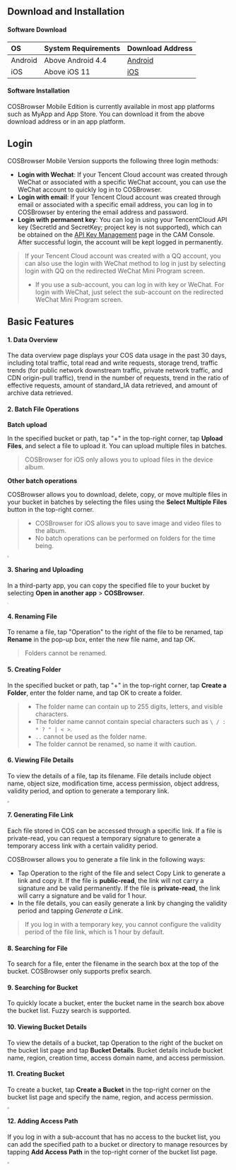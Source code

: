 ## Download and Installation

#### Software Download

| OS | System Requirements | Download Address |
| :--------- | :-------------- | :----------------------------------------------------------- |
| Android | Above Android 4.4 | [Android](https://sj.qq.com/myapp/detail.htm?apkName=com.qcloud.cos.client) |
| iOS | Above iOS 11 | [iOS](https://apps.apple.com/cn/app/id1469323992) |

#### Software Installation

COSBrowser Mobile Edition is currently available in most app platforms such as MyApp and App Store. You can download it from the above download address or in an app platform.

<span id="dulu"></span>

## Login

COSBrowser Mobile Version supports the following three login methods:

- **Login with Wechat**: If your Tencent Cloud account was created through WeChat or associated with a specific WeChat account, you can use the WeChat account to quickly log in to COSBrowser.
- **Login with email**: If your Tencent Cloud account was created through email or associated with a specific email address, you can log in to COSBrowser by entering the email address and password.
- **Login with permanent key**: You can log in using your TencentCloud API key (SecretId and SecretKey; project key is not supported), which can be obtained on the [API Key Management](https://console.cloud.tencent.com/cam/capi) page in the CAM Console. After successful login, the account will be kept logged in permanently.

> 
>
> If your Tencent Cloud account was created with a QQ account, you can also use the login with WeChat method to log in just by selecting login with QQ on the redirected WeChat Mini Program screen.
> - If you use a sub-account, you can log in with key or WeChat. For login with WeChat, just select the sub-account on the redirected WeChat Mini Program screen.



## Basic Features

<span id="dateview"></span>

#### 1. Data Overview

The data overview page displays your COS data usage in the past 30 days, including total traffic, total read and write requests, storage trend, traffic trends (for public network downstream traffic, private network traffic, and CDN origin-pull traffic), trend in the number of requests, trend in the ratio of effective requests, amount of standard_IA data retrieved, and amount of archive data retrieved.


<span id="filebatch"></span>

#### 2. Batch File Operations

**Batch upload**

In the specified bucket or path, tap "+" in the top-right corner, tap **Upload Files**, and select a file to upload it. You can upload multiple files in batches.

> COSBrowser for iOS only allows you to upload files in the device album.

**Other batch operations**

COSBrowser allows you to download, delete, copy, or move multiple files in your bucket in batches by selecting the files using the **Select Multiple Files** button in the top-right corner.

> 
>
> - COSBrowser for iOS allows you to save image and video files to the album.
> - No batch operations can be performed on folders for the time being.

<img src="https://main.qcloudimg.com/raw/2e34d07f54ea471b7e13c126377786ae.jpg" style="zoom:20%;" />

<span id="shareupload"></span>

#### 3. Sharing and Uploading

In a third-party app, you can copy the specified file to your bucket by selecting **Open in another app** > **COSBrowser**.

<img src="https://main.qcloudimg.com/raw/16d6d0ba49e1106da36afd17541a700a.jpg" style="zoom:15%;" />



<span id="rename"></span>

#### 4. Renaming File

To rename a file, tap "Operation" to the right of the file to be renamed, tap **Rename** in the pop-up box, enter the new file name, and tap OK.

> Folders cannot be renamed.

<span id="newfolder"></span>

#### 5. Creating Folder

In the specified bucket or path, tap "+" in the top-right corner, tap **Create a Folder**, enter the folder name, and tap OK to create a folder.

> 
> - The folder name can contain up to 255 digits, letters, and visible characters.
> - The folder name cannot contain special characters such as `\ / : * ? " | < >`.
> - `..` cannot be used as the folder name.
> - The folder cannot be renamed, so name it with caution.

<span id="view"></span>

#### 6. Viewing File Details

To view the details of a file, tap its filename. File details include object name, object size, modification time, access permission, object address, validity period, and option to generate a temporary link.

<img src="https://main.qcloudimg.com/raw/17ca4367f587dc9d37a606767fe8c5f9.jpg" style="zoom:25%;" />

<span id="generatelinks"></span>

#### 7. Generating File Link

Each file stored in COS can be accessed through a specific link. If a file is private-read, you can request a temporary signature to generate a temporary access link with a certain validity period.

COSBrowser allows you to generate a file link in the following ways:

- Tap Operation to the right of the file and select Copy Link to generate a link and copy it. If the file is **public-read**, the link will not carry a signature and be valid permanently. If the file is **private-read**, the link will carry a signature and be valid for 1 hour.
- In the file details, you can easily generate a link by changing the validity period and tapping *Generate a Link*.

> If you log in with a temporary key, you cannot configure the validity period of the file link, which is 1 hour by default.

<span id="searchfile"></span>

#### 8. Searching for File

To search for a file, enter the filename in the search box at the top of the bucket. COSBrowser only supports prefix search.

<span id="searchbuckete"></span>

#### 9. Searching for Bucket

To quickly locate a bucket, enter the bucket name in the search box above the bucket list. Fuzzy search is supported.

<span id="viewbucket"></span>

#### 10. Viewing Bucket Details

To view the details of a bucket, tap Operation to the right of the bucket on the bucket list page and tap **Bucket Details**. Bucket details include bucket name, region, creation time, access domain name, and access permission.

<span id="createbucket"></span>

#### 11. Creating Bucket

To create a bucket, tap **Create a Bucket** in the top-right corner on the bucket list page and specify the name, region, and access permission.

<img src="https://main.qcloudimg.com/raw/3161df36b1f1af88117c049832c0d0be.png" style="zoom:25%;" />

<span id="addaccess"></span>

#### 12. Adding Access Path

If you log in with a sub-account that has no access to the bucket list, you can add the specified path to a bucket or directory to manage resources by tapping **Add Access Path** in the top-right corner of the bucket list page.

<img src="https://main.qcloudimg.com/raw/1c6deeb9b11d66fb0fd1702e26d4947e.jpg" style="zoom:25%;" />

